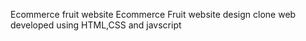 Ecommerce fruit website
Ecommerce Fruit website design clone web developed using HTML,CSS and javscript
